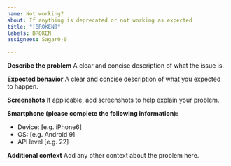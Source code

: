 ```yaml
---
name: Not working?
about: If anything is deprecated or not working as expected
title: "[BROKEN]"
labels: BROKEN
assignees: Sagar0-0

---
```


**Describe the problem**
A clear and concise description of what the issue is.

**Expected behavior**
A clear and concise description of what you expected to happen.

**Screenshots**
If applicable, add screenshots to help explain your problem.

**Smartphone (please complete the following information):**
 - Device: [e.g. iPhone6]
 - OS: [e.g. Android 9]
 - API level [e.g. 22]

**Additional context**
Add any other context about the problem here.
